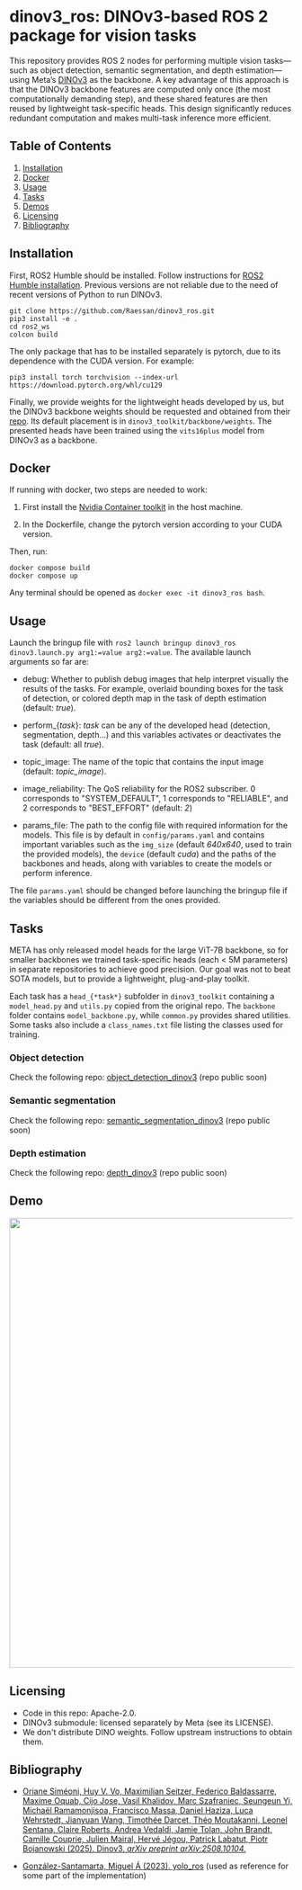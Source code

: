 # dinov3_ros: DINOv3-based ROS 2 package for vision tasks

This repository provides ROS 2 nodes for performing multiple vision tasks—such as object detection, semantic segmentation, and depth estimation—using Meta’s [DINOv3](https://github.com/facebookresearch/dinov3) as the backbone. A key advantage of this approach is that the DINOv3 backbone features are computed only once (the most computationally demanding step), and these shared features are then reused by lightweight task-specific heads. This design significantly reduces redundant computation and makes multi-task inference more efficient.


## Table of Contents

1. [Installation](#installation)
2. [Docker](#docker)
3. [Usage](#usage)
4. [Tasks](#tasks)
5. [Demos](#demos)
6. [Licensing](#licensing)
7. [Bibliography](#bibliography)


## Installation

First, ROS2 Humble should be installed. Follow instructions for [ROS2 Humble installation](https://docs.ros.org/en/humble/Installation.html). Previous versions are not reliable due to the need of recent versions of Python to run DINOv3.

```
git clone https://github.com/Raessan/dinov3_ros.git
pip3 install -e .
cd ros2_ws 
colcon build
```

The only package that has to be installed separately is pytorch, due to its dependence with the CUDA version. For example:

```
pip3 install torch torchvision --index-url https://download.pytorch.org/whl/cu129 
```

Finally, we provide weights for the lightweight heads developed by us, but the DINOv3 backbone weights should be requested and obtained from their [repo](https://github.com/facebookresearch/dinov3). Its default placement is in `dinov3_toolkit/backbone/weights`. The presented heads have been trained using the `vits16plus` model from DINOv3 as a backbone.

## Docker

If running with docker, two steps are needed to work: 

1. First install the [Nvidia Container toolkit](https://docs.nvidia.com/datacenter/cloud-native/container-toolkit/latest/install-guide.html) in the host machine.

2. In the Dockerfile, change the pytorch version according to your CUDA version.

Then, run:

``` 
docker compose build
docker compose up
``` 

Any terminal should be opened as `docker exec -it dinov3_ros bash`.

## Usage

Launch the bringup file with `ros2 launch bringup dinov3_ros dinov3.launch.py arg1:=value arg2:=value`. The available launch arguments so far are:

- debug: Whether to publish debug images that help interpret visually the results of the tasks. For example, overlaid bounding boxes for the task of detection, or colored depth map in the task of depth estimation (default: *true*).

- perform_{*task*}: *task* can be any of the developed head (detection, segmentation, depth...) and this variables activates or deactivates the task (default: all *true*).

- topic_image: The name of the topic that contains the input image (default: *topic_image*).

- image_reliability: The QoS reliability for the ROS2 subscriber. 0 corresponds to "SYSTEM_DEFAULT", 1 corresponds to "RELIABLE", and 2 corresponds to "BEST_EFFORT" (default: *2*)

- params_file: The path to the config file with required information for the models. This file is by default in `config/params.yaml` and contains important variables such as the `img_size` (default *640x640*, used to train the provided models), the `device` (default *cuda*) and the paths of the backbones and heads, along with variables to create the models or perform inference.

The file `params.yaml` should be changed before launching the bringup file if the variables should be different from the ones provided.

## Tasks

META has only released model heads for the large ViT-7B backbone, so for smaller backbones we trained task-specific heads (each < 5M parameters) in separate repositories to achieve good precision. Our goal was not to beat SOTA models, but to provide a lightweight, plug-and-play toolkit. 

Each task has a `head_{*task*}` subfolder in `dinov3_toolkit` containing a `model_head.py` and `utils.py` copied from the original repo. The `backbone` folder contains `model_backbone.py`, while `common.py` provides shared utilities. Some tasks also include a `class_names.txt` file listing the classes used for training.

### Object detection

Check the following repo: [object_detection_dinov3](https://github.com/Raessan/object_detection_dinov3) (repo public soon)

### Semantic segmentation

Check the following repo: [semantic_segmentation_dinov3](https://github.com/Raessan/semantic_segmentation_dinov3) (repo public soon)

### Depth estimation

Check the following repo: [depth_dinov3](https://github.com/Raessan/depth_dinov3) (repo public soon)

## Demo

<img src="assets/test_video_inference.gif" height="800">

## Licensing
- Code in this repo: Apache-2.0.
- DINOv3 submodule: licensed separately by Meta (see its LICENSE).
- We don't distribute DINO weights. Follow upstream instructions to obtain them.

## Bibliography

- [Oriane Siméoni, Huy V. Vo, Maximilian Seitzer, Federico Baldassarre, Maxime Oquab, Cijo Jose, Vasil Khalidov, Marc Szafraniec, Seungeun Yi, Michaël Ramamonjisoa, Francisco Massa, Daniel Haziza, Luca Wehrstedt, Jianyuan Wang, Timothée Darcet, Théo Moutakanni, Leonel Sentana, Claire Roberts, Andrea Vedaldi, Jamie Tolan, John Brandt, Camille Couprie, Julien Mairal, Hervé Jégou, Patrick Labatut, Piotr Bojanowski (2025). Dinov3. *arXiv preprint arXiv:2508.10104.*](https://github.com/facebookresearch/dinov3)

- [González-Santamarta, Miguel Á (2023). yolo_ros](https://github.com/mgonzs13/yolo_ros) (used as reference for some part of the implementation)